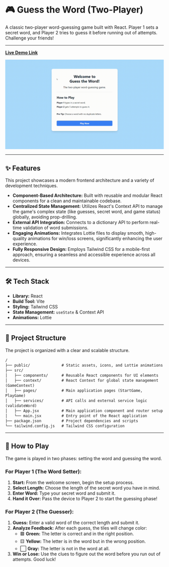 # 🎮 Guess the Word (Two-Player)

A classic two-player word-guessing game built with React. Player 1 sets a secret word, and Player 2 tries to guess it before running out of attempts. Challenge your friends!

***

[**Live Demo Link**](https://guess-the-word-react.vercel.app/)

![Project Demo GIF](https://github.com/257divyanshu/guess-the-word/blob/main/demo.gif?raw=true)

***

## ✨ Features

This project showcases a modern frontend architecture and a variety of development techniques.

* **Component-Based Architecture:** Built with reusable and modular React components for a clean and maintainable codebase.
* **Centralized State Management:** Utilizes React's Context API to manage the game's complex state (like guesses, secret word, and game status) globally, avoiding prop-drilling.
* **External API Integration:** Connects to a dictionary API to perform real-time validation of word submissions.
* **Engaging Animations:** Integrates Lottie files to display smooth, high-quality animations for win/loss screens, significantly enhancing the user experience.
* **Fully Responsive Design:** Employs Tailwind CSS for a mobile-first approach, ensuring a seamless and accessible experience across all devices.

***

## 🛠️ Tech Stack

* **Library:** React
* **Build Tool:** Vite
* **Styling:** Tailwind CSS
* **State Management:** `useState` & Context API
* **Animations:** Lottie

***

## 📂 Project Structure

The project is organized with a clear and scalable structure.

```
/
├── public/              # Static assets, icons, and Lottie animations
├── src/
│   ├── components/      # Reusable React components for UI elements
│   ├── context/         # React Context for global state management (GameContext)
│   ├── pages/           # Main application pages (StartGame, PlayGame)
│   ├── services/        # API calls and external service logic (validateWord)
│   ├── App.jsx          # Main application component and router setup
│   └── main.jsx         # Entry point of the React application
├── package.json         # Project dependencies and scripts
└── tailwind.config.js   # Tailwind CSS configuration
```

***

## 📖 How to Play

The game is played in two phases: setting the word and guessing the word.

### **For Player 1 (The Word Setter):**

1.  **Start:** From the welcome screen, begin the setup process.
2.  **Select Length:** Choose the length of the secret word you have in mind.
3.  **Enter Word:** Type your secret word and submit it.
4.  **Hand it Over:** Pass the device to Player 2 to start the guessing phase!

### **For Player 2 (The Guesser):**

1.  **Guess:** Enter a valid word of the correct length and submit it.
2.  **Analyze Feedback:** After each guess, the tiles will change color:
    * 🟩 **Green:** The letter is correct and in the right position.
    * 🟨 **Yellow:** The letter is in the word but in the wrong position.
    * ⬜ **Gray:** The letter is not in the word at all.
3.  **Win or Lose:** Use the clues to figure out the word before you run out of attempts. Good luck!